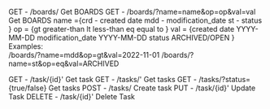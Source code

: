GET    - /boards/                           Get BOARDS
GET    - /boards/?name=name&op=op&val=val   Get BOARDS
name ={crd - created date
       mdd - modification_date
       st  - status
       }
op = {gt greater-than
      lt less-than 
      eq 	equal to
      }
val = {created date        YYYY-MM-DD
       modification_date   YYYY-MM-DD
       status             ARCHIVED/OPEN
      }
Examples:      
/boards/?name=mdd&op=gt&val=2022-11-01
/boards/?name=st&op=eq&val=ARCHIVED

GET    - /task/{id}'                    Get task
GET    - /tasks/'                       Get tasks
GET    - /tasks/?status={true/false}    Get tasks 
POST   - /tasks/                        Create task
PUT    - /task/{id}'                    Update Task
DELETE - /task/{id}'                    Delete Task
